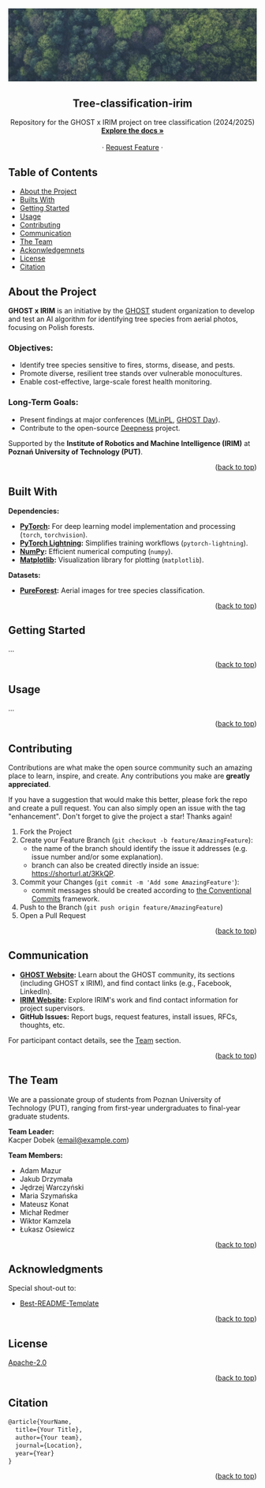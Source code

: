 <a id="readme-top"></a>

<!-- PROJECT SHIELDS 
[![Contributors][contributors-shield]][contributors-url]
[![Forks][forks-shield]][forks-url]
[![Stargazers][stars-shield]][stars-url]
[![Issues][issues-shield]][issues-url]
[![Unlicense License][license-shield]][license-url]

-->

<br />
<div align="center">
  <img src="docs/pexels-markusspiske-1133380.jpeg" alt="Tree classification - Foto from Markus Spiske: https://www.pexels.com/de-de/foto/vogelperspektive-natur-wald-baume-113338/">

  <h2 align="center">Tree-classification-irim</h2>

  <p align="center">
    Repository for the GHOST x IRIM project on tree classification (2024/2025)
    <br />
    <!-- Change link to: https://github.com/GHOST-Science-Club/tree-classification-irim -->
    <a href="https://github.com/GHOST-Science-Club/tree-classification-irim/tree/docu"><b>Explore the docs »</b></a>
    <br />
    <br />
    <!-- What to write? What sections to add?
    <a href="https://github.com/GHOST-Science-Club/tree-classification-irim/tree/docu">View Demo</a>
    ·
    <a href="https://github.com/othneildrew/Best-README-Template/issues/new?labels=bug&template=bug-report---.md">Report Bug</a> -->
    · 
    <a href="https://github.com/GHOST-Science-Club/tree-classification-irim/issues/new?assignees=&labels=&projects=&template=feature_request.md&title=">Request Feature</a>
    ·
  </p>
</div>

## Table of Contents
- [About the Project](#about-the-project)
- [Builts With](#built-with)
- [Getting Started](#getting-started)
- [Usage](#usage)
- [Contributing](#contributing)
- [Communication](#communication)
- [The Team](#the-team)
- [Ackonwledgemnets](#acknowledgments)
- [License](#license)
- [Citation](#citation)

## About the Project
**GHOST x IRIM** is an initiative by the [GHOST](https://ghost.put.poznan.pl) student organization to develop and test an AI algorithm for identifying tree species from aerial photos, focusing on Polish forests.  

### Objectives:
- Identify tree species sensitive to fires, storms, disease, and pests.
- Promote diverse, resilient tree stands over vulnerable monocultures.
- Enable cost-effective, large-scale forest health monitoring.

### Long-Term Goals:
- Present findings at major conferences ([MLinPL](https://mlinpl.org), [GHOST Day](https://ghostday.pl)).
- Contribute to the open-source [Deepness](https://github.com/PUTvision/qgis-plugin-deepness) project.

Supported by the **Institute of Robotics and Machine Intelligence (IRIM)** at **Poznań University of Technology (PUT)**.


<p align="right">(<a href="#readme-top">back to top</a>)</p>

## Built With
**Dependencies:**
- **[PyTorch](https://pytorch.org/):** For deep learning model implementation and processing (`torch`, `torchvision`).
- **[PyTorch Lightning](https://www.pytorchlightning.ai/):** Simplifies training workflows (`pytorch-lightning`).
- **[NumPy](https://numpy.org/):** Efficient numerical computing (`numpy`).
- **[Matplotlib](https://matplotlib.org/):** Visualization library for plotting (`matplotlib`).

**Datasets:**
- **[PureForest](https://huggingface.co/datasets/IGNF/PureForest):** Aerial images for tree species classification.

<p align="right">(<a href="#readme-top">back to top</a>)</p>

## Getting Started
...

<p align="right">(<a href="#readme-top">back to top</a>)</p>

## Usage
...

<p align="right">(<a href="#readme-top">back to top</a>)</p>

<!-- The specifics of the contribution process to be determined -->
## Contributing
Contributions are what make the open source community such an amazing place to learn, inspire, and create. Any contributions you make are **greatly appreciated**.

If you have a suggestion that would make this better, please fork the repo and create a pull request. You can also simply open an issue with the tag "enhancement".
Don't forget to give the project a star! Thanks again!

1. Fork the Project
2. Create your Feature Branch (`git checkout -b feature/AmazingFeature`):
    - the name of the branch should identify the issue it addresses (e.g. issue number and/or some explanation).
    - branch can also be created directly inside an issue: https://shorturl.at/3KkQP.
3. Commit your Changes (`git commit -m 'Add some AmazingFeature'`):
    - commit messages should be created according to [the Conventional Commits](https://www.conventionalcommits.org/en/v1.0.0/) framework.
4. Push to the Branch (`git push origin feature/AmazingFeature`)
5. Open a Pull Request

<p align="right">(<a href="#readme-top">back to top</a>)</p>

## Communication

- **[GHOST Website](https://ghost.put.poznan.pl):** Learn about the GHOST community, its sections (including GHOST x IRIM), and find contact links (e.g., Facebook, LinkedIn).  
- **[IRIM Website](http://www.cie.put.poznan.pl/index-en.html):** Explore IRIM's work and find contact information for project supervisors.  
- **GitHub Issues:** Report bugs, request features, install issues, RFCs, thoughts, etc.

For participant contact details, see the [Team](#the-team) section.

<p align="right">(<a href="#readme-top">back to top</a>)</p>

## The Team
We are a passionate group of students from Poznan University of Technology (PUT), ranging from first-year undergraduates to final-year graduate students.

**Team Leader:**  
Kacper Dobek ([email@example.com](mailto:email@example.com))

**Team Members:**  
- Adam Mazur
- Jakub Drzymała
- Jędrzej Warczyński
- Maria Szymańska
- Mateusz Konat
- Michał Redmer
- Wiktor Kamzela
- Łukasz Osiewicz

<p align="right">(<a href="#readme-top">back to top</a>)</p>

## Acknowledgments
Special shout-out to:

- [Best-README-Template](https://github.com/othneildrew/Best-README-Template)

<p align="right">(<a href="#readme-top">back to top</a>)</p>

## License
[Apache-2.0](LICENSE)

<p align="right">(<a href="#readme-top">back to top</a>)</p>

## Citation   
```
@article{YourName,
  title={Your Title},
  author={Your team},
  journal={Location},
  year={Year}
}
```   

<p align="right">(<a href="#readme-top">back to top</a>)</p>
